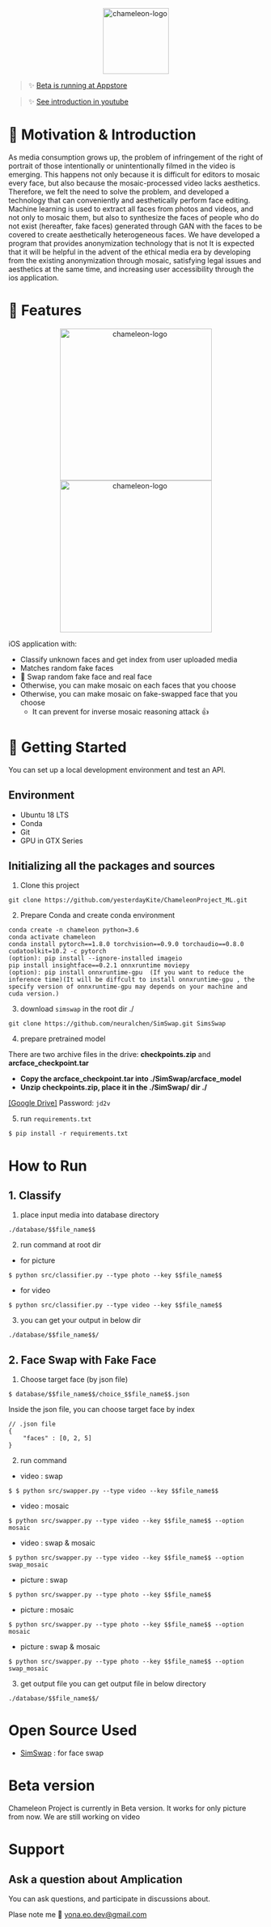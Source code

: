 <p align="center">
    <img alt="chameleon-logo" height="130" alt="chameleon Logo" src="https://velog.velcdn.com/images/yesterdaykite/post/be7ccd28-795f-4f46-a760-4def206ee43f/image.png"/>
</p>

> ✨ [Beta is running at Appstore](https://apps.apple.com/kr/app/%EC%B9%B4%EB%A9%9C%EB%A0%88%EC%98%A8-%ED%8E%98%EC%9D%B4%ED%81%AC-%EC%96%BC%EA%B5%B4%EB%A1%9C-%EC%B4%88%EC%83%81%EA%B6%8C%EC%9D%84-%EB%B3%B4%ED%98%B8%ED%95%98%EC%84%B8%EC%9A%94/id1625706929)

> ✨ [See introduction in youtube]()

# 🦎 Motivation & Introduction
As media consumption grows up, the problem of infringement of the right of portrait of those intentionally or unintentionally filmed in the video is emerging. This happens not only because it is difficult for editors to mosaic every face, but also because the mosaic-processed video lacks aesthetics. Therefore, we felt the need to solve the problem, and developed a technology that can conveniently and aesthetically perform face editing. Machine learning is used to extract all faces from photos and videos, and not only to mosaic them, but also to synthesize the faces of people who do not exist (hereafter, fake faces) generated through GAN with the faces to be covered to create aesthetically heterogeneous faces. We have developed a program that provides anonymization technology that is not It is expected that it will be helpful in the advent of the ethical media era by developing from the existing anonymization through mosaic, satisfying legal issues and aesthetics at the same time, and increasing user accessibility through the ios application.


# 🦎 Features

<p align="center">
    <img alt="chameleon-logo" height="300" alt="chameleon Logo" src="https://velog.velcdn.com/images/yesterdaykite/post/86f1d731-e1d7-4546-af3d-968fa8ecd8b7/image.gif"/>
	<img alt="chameleon-logo" height="300" alt="chameleon Logo" src="https://velog.velcdn.com/images/yesterdaykite/post/90869a04-9951-4e1f-a76a-c06b14436c63/image.gif"/>
</p>


iOS application with:

- Classify unknown faces and get index from user uploaded media
- Matches random fake faces
- 🦎 Swap random fake face and real face
- Otherwise, you can make mosaic on each faces that you choose
- Otherwise, you can make mosaic on fake-swapped face that you choose
	- It can prevent for inverse mosaic reasoning attack 👍



# 🦎 Getting Started

You can set up a local development environment and test an API.

## Environment

- Ubuntu 18 LTS
- Conda
- Git
- GPU in GTX Series


## Initializing all the packages and sources


1. Clone this project
```
git clone https://github.com/yesterdayKite/ChameleonProject_ML.git
```

2. Prepare Conda and create conda environment
```
conda create -n chameleon python=3.6
conda activate chameleon
conda install pytorch==1.8.0 torchvision==0.9.0 torchaudio==0.8.0 cudatoolkit=10.2 -c pytorch
(option): pip install --ignore-installed imageio
pip install insightface==0.2.1 onnxruntime moviepy
(option): pip install onnxruntime-gpu  (If you want to reduce the inference time)(It will be diffcult to install onnxruntime-gpu , the specify version of onnxruntime-gpu may depends on your machine and cuda version.)
```

3. download ```simswap``` in the root dir ./
```
git clone https://github.com/neuralchen/SimSwap.git SimsSwap
```


4. prepare pretrained model

There are two archive files in the drive: **checkpoints.zip** and **arcface_checkpoint.tar**

- **Copy the arcface_checkpoint.tar into ./SimSwap/arcface_model**
- **Unzip checkpoints.zip, place it in the ./SimSwap/ dir ./**

[[Google Drive]](https://drive.google.com/drive/folders/1jV6_0FIMPC53FZ2HzZNJZGMe55bbu17R?usp=sharing) Password: ```jd2v```


5. run ```requirements.txt```

```
$ pip install -r requirements.txt
```

# How to Run

## 1. Classify
1. place input media into database directory
```
./database/$$file_name$$
```

2. run command at root dir
- for picture
```
$ python src/classifier.py --type photo --key $$file_name$$
```
- for video
```
$ python src/classifier.py --type video --key $$file_name$$
```

3. you can get your output in below dir
```
./database/$$file_name$$/
```

## 2. Face Swap with Fake Face

1. Choose target face (by json file)
```
$ database/$$file_name$$/choice_$$file_name$$.json
```
Inside the json file, you can choose target face by index
```
// .json file
{
	"faces" : [0, 2, 5]
}
```

2. run command
- video : swap
```
$ $ python src/swapper.py --type video --key $$file_name$$
```
- video : mosaic
```
$ python src/swapper.py --type video --key $$file_name$$ --option mosaic
```
- video : swap & mosaic
```
$ python src/swapper.py --type video --key $$file_name$$ --option swap_mosaic
```
- picture : swap
```
$ python src/swapper.py --type photo --key $$file_name$$
```
- picture : mosaic
```
$ python src/swapper.py --type photo --key $$file_name$$ --option mosaic
```
- picture : swap & mosaic
```
$ python src/swapper.py --type photo --key $$file_name$$ --option swap_mosaic
```

3. get output file
you can get output file in below directory
```
./database/$$file_name$$/
```


# Open Source Used
- [SimSwap](https://github.com/neuralchen/SimSwap) : for face swap


# Beta version

Chameleon Project is currently in Beta version.
It works for only picture from now.
We are still working on video

# Support

## Ask a question about Amplication

You can ask questions, and participate in discussions about.

Plase note me 📧 [yona.eo.dev@gmail.com](yona.eo.dev@gmail.com)


